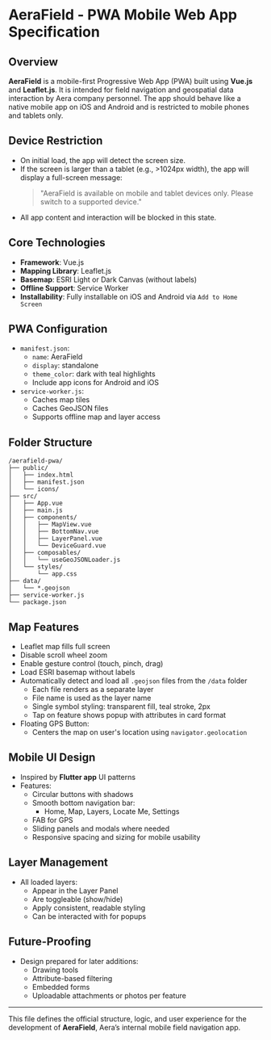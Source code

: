 # AeraField - PWA Mobile Web App Specification

## Overview

**AeraField** is a mobile-first Progressive Web App (PWA) built using **Vue.js** and **Leaflet.js**. It is intended for field navigation and geospatial data interaction by Aera company personnel. The app should behave like a native mobile app on iOS and Android and is restricted to mobile phones and tablets only.

## Device Restriction

- On initial load, the app will detect the screen size.
- If the screen is larger than a tablet (e.g., >1024px width), the app will display a full-screen message:
  > "AeraField is available on mobile and tablet devices only. Please switch to a supported device."
- All app content and interaction will be blocked in this state.

## Core Technologies

- **Framework**: Vue.js
- **Mapping Library**: Leaflet.js
- **Basemap**: ESRI Light or Dark Canvas (without labels)
- **Offline Support**: Service Worker
- **Installability**: Fully installable on iOS and Android via `Add to Home Screen`

## PWA Configuration

- `manifest.json`:
  - `name`: AeraField
  - `display`: standalone
  - `theme_color`: dark with teal highlights
  - Include app icons for Android and iOS
- `service-worker.js`:
  - Caches map tiles
  - Caches GeoJSON files
  - Supports offline map and layer access

## Folder Structure

```
/aerafield-pwa/
├── public/
│   ├── index.html
│   ├── manifest.json
│   └── icons/
├── src/
│   ├── App.vue
│   ├── main.js
│   ├── components/
│   │   ├── MapView.vue
│   │   ├── BottomNav.vue
│   │   ├── LayerPanel.vue
│   │   └── DeviceGuard.vue
│   ├── composables/
│   │   └── useGeoJSONLoader.js
│   └── styles/
│       └── app.css
├── data/
│   └── *.geojson
├── service-worker.js
└── package.json
```

## Map Features

- Leaflet map fills full screen
- Disable scroll wheel zoom
- Enable gesture control (touch, pinch, drag)
- Load ESRI basemap without labels
- Automatically detect and load all `.geojson` files from the `/data` folder
  - Each file renders as a separate layer
  - File name is used as the layer name
  - Single symbol styling: transparent fill, teal stroke, 2px
  - Tap on feature shows popup with attributes in card format
- Floating GPS Button:
  - Centers the map on user's location using `navigator.geolocation`

## Mobile UI Design

- Inspired by **Flutter app** UI patterns
- Features:
  - Circular buttons with shadows
  - Smooth bottom navigation bar:
    - Home, Map, Layers, Locate Me, Settings
  - FAB for GPS
  - Sliding panels and modals where needed
  - Responsive spacing and sizing for mobile usability

## Layer Management

- All loaded layers:
  - Appear in the Layer Panel
  - Are toggleable (show/hide)
  - Apply consistent, readable styling
  - Can be interacted with for popups

## Future-Proofing

- Design prepared for later additions:
  - Drawing tools
  - Attribute-based filtering
  - Embedded forms
  - Uploadable attachments or photos per feature

---

This file defines the official structure, logic, and user experience for the development of **AeraField**, Aera’s internal mobile field navigation app.

